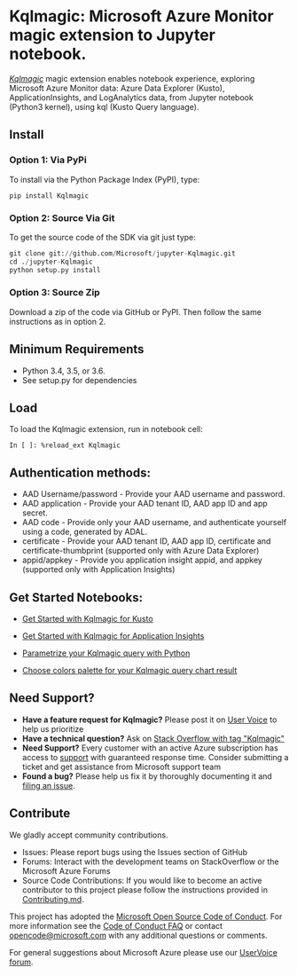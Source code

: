 # Kqlmagic: Microsoft Azure Monitor magic extension to Jupyter notebook.

[*Kqlmagic*](https://github.com/Microsoft/jupyter-Kqlmagic/tree/master) magic extension enables notebook experience, exploring Microsoft Azure Monitor data: Azure Data Explorer (Kusto), 
ApplicationInsights, and LogAnalytics data, from Jupyter notebook (Python3 kernel), using kql (Kusto Query language).



## Install

### Option 1: Via PyPi
To install via the Python Package Index (PyPI), type:

`pip install Kqlmagic`

### Option 2: Source Via Git
To get the source code of the SDK via git just type:

```python
git clone git://github.com/Microsoft/jupyter-Kqlmagic.git
cd ./jupyter-Kqlmagic
python setup.py install
```

### Option 3: Source Zip
Download a zip of the code via GitHub or PyPI. Then follow the same instructions as in option 2.

## Minimum Requirements
* Python 3.4, 3.5, or 3.6.
* See setup.py for dependencies

## Load

To load the Kqlmagic extension, run in notebook cell:

`In [ ]: %reload_ext Kqlmagic`


## Authentication methods:

* AAD Username/password - Provide your AAD username and password.
* AAD application - Provide your AAD tenant ID, AAD app ID and app secret.
* AAD code - Provide only your AAD username, and authenticate yourself using a code, generated by ADAL.
* certificate - Provide your AAD tenant ID, AAD app ID, certificate and certificate-thumbprint (supported only with Azure Data Explorer)
* appid/appkey - Provide you application insight appid, and appkey (supported only with Application Insights)

## Get Started Notebooks:

* [Get Started with Kqlmagic for Kusto](https://mybinder.org/v2/gh/Microsoft/jupyter-Kqlmagic/master?filepath=notebooks%2FQuickStart.ipynb)

* [Get Started with Kqlmagic for Application Insights](https://mybinder.org/v2/gh/Microsoft/jupyter-Kqlmagic/master?filepath=notebooks%2FQuickStartAI.ipynb)

* [Parametrize your Kqlmagic query with Python](https://mybinder.org/v2/gh/Microsoft/jupyter-Kqlmagic/master?filepath=notebooks%2FParametrizeYourQuery.ipynb)

* [Choose colors palette for your Kqlmagic query chart result](https://mybinder.org/v2/gh/Microsoft/jupyter-Kqlmagic/master?filepath=notebooks%2FColorYourCharts.ipynb)

## Need Support?
- **Have a feature request for Kqlmagic?** Please post it on [User Voice](https://feedback.azure.com/forums/913690-azure-monitor) to help us prioritize
- **Have a technical question?** Ask on [Stack Overflow with tag "Kqlmagic"](https://stackoverflow.com/questions/tagged/Kqlmagic)
- **Need Support?** Every customer with an active Azure subscription has access to [support](https://docs.microsoft.com/en-us/azure/azure-supportability/how-to-create-azure-support-request) with guaranteed response time.  Consider submitting a ticket and get assistance from Microsoft support team
- **Found a bug?** Please help us fix it by thoroughly documenting it and [filing an issue](https://github.com/Microsoft/jupyter-Kqlmagic/issues/new).


## Contribute

We gladly accept community contributions.

- Issues: Please report bugs using the Issues section of GitHub
- Forums: Interact with the development teams on StackOverflow or the Microsoft Azure Forums
- Source Code Contributions: If you would like to become an active contributor to this project please follow the instructions provided in [Contributing.md](CONTRIBUTING.md).

This project has adopted the [Microsoft Open Source Code of Conduct](https://opensource.microsoft.com/codeofconduct/). For more information see the [Code of Conduct FAQ](https://opensource.microsoft.com/codeofconduct/faq/) or contact [opencode@microsoft.com](mailto:opencode@microsoft.com) with any additional questions or comments.

For general suggestions about Microsoft Azure please use our [UserVoice forum](http://feedback.azure.com/forums/34192--general-feedback).
